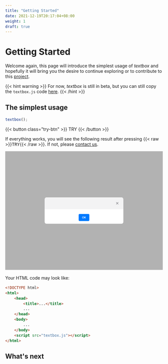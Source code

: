 ```yaml
---
title: "Getting Started"
date: 2021-12-19T20:17:04+08:00
weight: 1
draft: true
---
```


# Getting Started

Welcome again, this page will introduce the simplest usage of *textbox* and hopefully it will bring you the desire to continue exploring or to contribute to this [project](https://github.com/cloxnu/textbox.js).

{{< hint warning >}}
For now, *textbox* is still in beta, but you can still copy the `textbox.js` code [here](/textbox.js).
{{< /hint >}}

## The simplest usage

```javascript
textbox();
```

{{< button class="try-btn" >}} TRY {{< /button >}}

If everything works, you will see the following result after pressing {{< raw >}}<kbd>TRY</kbd>{{< /raw >}}. If not, please [contact us](mailto:hi@clox.nu).

![simplest](assets/simplest.png)

Your HTML code may look like:

```html
<!DOCTYPE html>
<html>
    <head>
        <title>...</title>
        ...
    </head>
    <body>
        ...
    </body>
    <script src="textbox.js"></script>
</html>
```

## What's next



